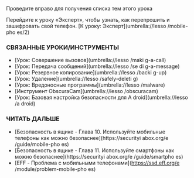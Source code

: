 [Title]: # (Что теперь?)
[Order]: # (8)

Проведите вправо для получения списка тем этого урока

Перейдите к уроку «Эксперт», чтобы узнать, как перепрошить и зашифровать свой телефон.
[К уроку: Эксперт](umbrella://lesso
/mobile-pho
es/2)

### СВЯЗАННЫЕ УРОКИ/ИНСТРУМЕНТЫ

* [Урок: Совершение вызовов](umbrella://lesso
/maki
g-a-call)
* [Урок: Передача сообщений](umbrella://lesso
/se
di
g-a-message)
* [Урок: Резервное копирование](umbrella://lesso
/backi
g-up)
* [Урок: Удаление](umbrella://lesso
/safely-deleti
g)
* [Урок: Вредоносные программы](umbrella://lesso
/malware)
* [Инструмент ObscuraCam](umbrella://lesso
/obscuracam)
* [Урок: Базовая настройка безопасности для A
droid](umbrella://lesso
/a
droid)

### ЧИТАТЬ ДАЛЬШЕ

* [Безопасность в ящике - Глава 10. Используйте мобильные телефоны как можно безопаснее](https://securityi
abox.org/e
/guide/mobile-pho
es)
* [Безопасность в ящике - Глава 11. Используйте смартфоны как можно безопаснее](https://securityi
abox.org/e
/guide/smartpho
es)
* [EFF - Проблема с мобильными телефонами](https://ssd.eff.org/e
/module/problem-mobile-pho
es)